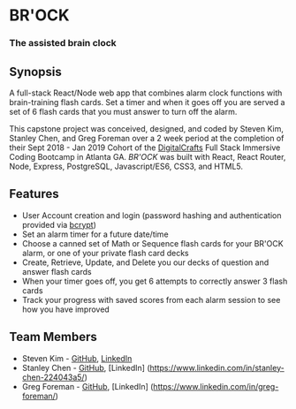 # BR'OCK
### The assisted brain clock

## Synopsis
A full-stack React/Node web app that combines alarm clock functions with brain-training flash cards. Set a timer and when it goes off you are served a set of 6 flash cards that you must answer to turn off the alarm.

This capstone project was conceived, designed, and coded by Steven Kim, Stanley Chen, and Greg Foreman over a 2 week period at the completion of their Sept 2018 - Jan 2019 Cohort of the [DigitalCrafts](https://www.digitalcrafts.com/) Full Stack Immersive Coding Bootcamp in Atlanta GA. *BR'OCK* was built with React, React Router, Node, Express, PostgreSQL, Javascript/ES6, CSS3, and HTML5.

## Features
- User Account creation and login (password hashing and authentication provided via [bcrypt](https://www.npmjs.com/package/body-parser))
- Set an alarm timer for a future date/time
- Choose a canned set of Math or Sequence flash cards for your BR'OCK alarm, or one of your private flash card decks
- Create, Retrieve, Update, and Delete you our decks of question and answer flash cards
- When your timer goes off, you get 6 attempts to correctly answer 3 flash cards
- Track your progress with saved scores from each alarm session to see how you have improved



## Team Members
- Steven Kim - [GitHub](https://github.com/steventaesungkim), [LinkedIn](https://www.linkedin.com/in/steventaesungkim/)
- Stanley Chen - [GitHub](https://github.com/DannyShien), [LinkedIn] (https://www.linkedin.com/in/stanley-chen-224043a5/)
- Greg Foreman - [GitHub](https://github.com/GFore), [LinkedIn] (https://www.linkedin.com/in/greg-foreman/)
